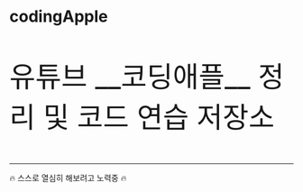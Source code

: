 # codingApple

<p style="font-size:50px">유튜브 __코딩애플__ 정리 및 코드 연습 저장소</p>

---------------------------

:fire: 스스로 열심히 해보려고 노력중 :fire:
